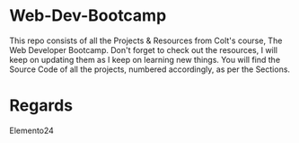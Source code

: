 # Web-Dev-Bootcamp
This repo consists of all the Projects &amp; Resources from Colt's course, The Web Developer Bootcamp.
Don't forget to check out the resources, I will keep on updating them as I keep on learning new things.
You will find the Source Code of all the projects, numbered accordingly, as per the Sections.

# Regards
Elemento24
